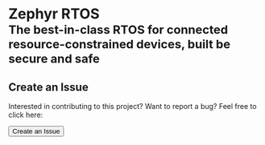 # Zephyr RTOS<br/><small>The best-in-class RTOS for connected resource-constrained devices, built be secure and safe</small>


## Create an Issue

Interested in contributing to this project? Want to report a bug? Feel free to click here:

<a href="https://github.com/makerdiary/nrf52840-m2-devkit/issues/new"><button data-md-color-primary="red-bud"><i class="fa fa-github"></i> Create an Issue</button></a>
